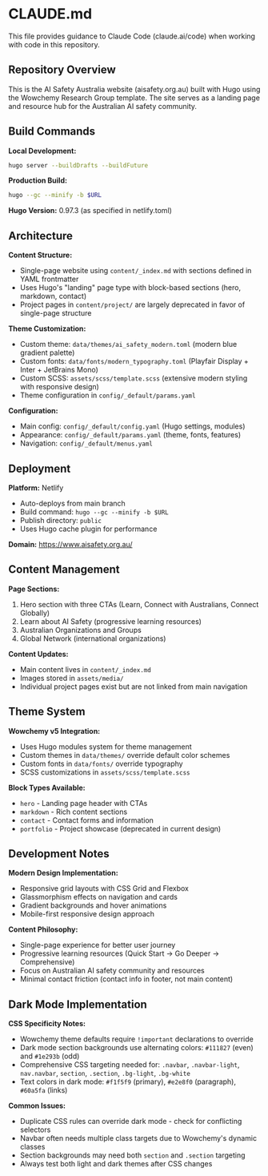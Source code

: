 # CLAUDE.md

This file provides guidance to Claude Code (claude.ai/code) when working with code in this repository.

## Repository Overview

This is the AI Safety Australia website (aisafety.org.au) built with Hugo using the Wowchemy Research Group template. The site serves as a landing page and resource hub for the Australian AI safety community.

## Build Commands

**Local Development:**
```bash
hugo server --buildDrafts --buildFuture
```

**Production Build:**
```bash
hugo --gc --minify -b $URL
```

**Hugo Version:** 0.97.3 (as specified in netlify.toml)

## Architecture

**Content Structure:**
- Single-page website using `content/_index.md` with sections defined in YAML frontmatter
- Uses Hugo's "landing" page type with block-based sections (hero, markdown, contact)
- Project pages in `content/project/` are largely deprecated in favor of single-page structure

**Theme Customization:**
- Custom theme: `data/themes/ai_safety_modern.toml` (modern blue gradient palette)
- Custom fonts: `data/fonts/modern_typography.toml` (Playfair Display + Inter + JetBrains Mono)
- Custom SCSS: `assets/scss/template.scss` (extensive modern styling with responsive design)
- Theme configuration in `config/_default/params.yaml`

**Configuration:**
- Main config: `config/_default/config.yaml` (Hugo settings, modules)
- Appearance: `config/_default/params.yaml` (theme, fonts, features)
- Navigation: `config/_default/menus.yaml`

## Deployment

**Platform:** Netlify
- Auto-deploys from main branch
- Build command: `hugo --gc --minify -b $URL`
- Publish directory: `public`
- Uses Hugo cache plugin for performance

**Domain:** https://www.aisafety.org.au/

## Content Management

**Page Sections:**
1. Hero section with three CTAs (Learn, Connect with Australians, Connect Globally)
2. Learn about AI Safety (progressive learning resources)
3. Australian Organizations and Groups 
4. Global Network (international organizations)

**Content Updates:**
- Main content lives in `content/_index.md` 
- Images stored in `assets/media/`
- Individual project pages exist but are not linked from main navigation

## Theme System

**Wowchemy v5 Integration:**
- Uses Hugo modules system for theme management
- Custom themes in `data/themes/` override default color schemes
- Custom fonts in `data/fonts/` override typography
- SCSS customizations in `assets/scss/template.scss`

**Block Types Available:**
- `hero` - Landing page header with CTAs
- `markdown` - Rich content sections
- `contact` - Contact forms and information
- `portfolio` - Project showcase (deprecated in current design)

## Development Notes

**Modern Design Implementation:**
- Responsive grid layouts with CSS Grid and Flexbox
- Glassmorphism effects on navigation and cards
- Gradient backgrounds and hover animations
- Mobile-first responsive design approach

**Content Philosophy:**
- Single-page experience for better user journey
- Progressive learning resources (Quick Start → Go Deeper → Comprehensive)
- Focus on Australian AI safety community and resources
- Minimal contact friction (contact info in footer, not main content)

## Dark Mode Implementation

**CSS Specificity Notes:**
- Wowchemy theme defaults require `!important` declarations to override
- Dark mode section backgrounds use alternating colors: `#111827` (even) and `#1e293b` (odd)
- Comprehensive CSS targeting needed for: `.navbar`, `.navbar-light`, `nav.navbar`, `section`, `.section`, `.bg-light`, `.bg-white`
- Text colors in dark mode: `#f1f5f9` (primary), `#e2e8f0` (paragraph), `#60a5fa` (links)

**Common Issues:**
- Duplicate CSS rules can override dark mode - check for conflicting selectors
- Navbar often needs multiple class targets due to Wowchemy's dynamic classes
- Section backgrounds may need both `section` and `.section` targeting
- Always test both light and dark themes after CSS changes